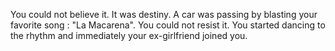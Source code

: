 You could not believe it. It was destiny. A car was passing by blasting your favorite song : "La Macarena". You could not resist it. You started dancing to the rhythm and immediately your ex-girlfriend joined you. 
